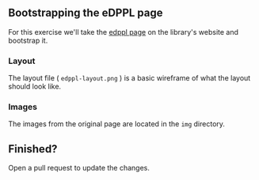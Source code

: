 ## Bootstrapping the eDPPL page

For this exercise we'll take the [edppl page](http://dppl.org/edppl) on the library's website and bootstrap it.

### Layout

The layout file ( `edppl-layout.png` ) is a basic wireframe of what the layout should look like.

### Images

The images from the original page are located in the `img` directory.

## Finished?
 
Open a pull request to update the changes.
